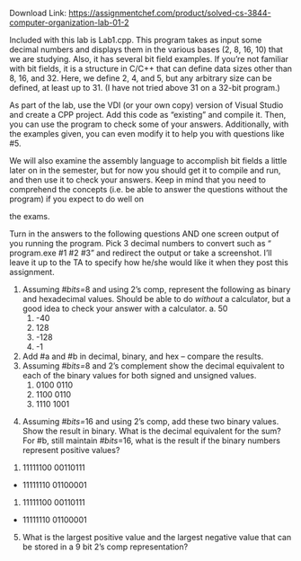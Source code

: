 Download Link: https://assignmentchef.com/product/solved-cs-3844-computer-organization-lab-01-2
<br>






Included with this lab is Lab1.cpp. This program takes as input some decimal numbers and displays them in the various bases (2, 8, 16, 10) that we are studying. Also, it has several bit field examples. If you’re not familiar with bit fields, it is a structure in C/C++ that can define data sizes other than 8, 16, and 32. Here, we define 2, 4, and 5, but any arbitrary size can be defined, at least up to 31. (I have not tried above 31 on a 32-bit program.)

As part of the lab, use the VDI (or your own copy) version of Visual Studio and create a CPP project. Add this code as “existing” and compile it. Then, you can use the program to check some of your answers. Additionally, with the examples given, you can even modify it to help you with questions like #5.

We will also examine the assembly language to accomplish bit fields a little later on in the semester, but for now you should get it to compile and run, and then use it to check your answers. Keep in mind that you need to comprehend the concepts (i.e. be able to answer the questions without the program) if you expect to do well on

the exams.

Turn in the answers to the following questions AND one screen output of you running the program. Pick 3 decimal numbers to convert such as  “ program.exe #1 #2 #3” and redirect the output or take a screenshot.  I’ll leave it up to the TA to specify how he/she would like it when they post this assignment.

<ol>

 <li>Assuming <em>#bits=</em>8 and using 2’s comp, represent the following as binary and hexadecimal values. Should be able to do <em>without</em> a calculator, but a good idea to check your answer with a calculator. a. 50

  <ol>

   <li>-40</li>

   <li>128</li>

   <li>-128</li>

   <li>-1</li>

  </ol></li>

 <li>Add #a and #b in decimal, binary, and hex – compare the results.</li>

 <li>Assuming <em>#bits=</em>8 and 2’s complement show the decimal equivalent to each of the  binary values for both signed and unsigned values.

  <ol>

   <li>0100 0110</li>

   <li>1100 0110</li>

   <li>1110 1001</li>

  </ol></li>

</ol>




<ol start="4">

 <li>Assuming <em>#bits=</em>16 and using 2’s comp, add these two binary values. Show the result in binary.  What is the decimal equivalent for the sum? For #b, still maintain <em>#bits</em>=16, what is the result if the binary numbers represent positive values?</li>

</ol>




<ol>

 <li>11111100 00110111</li>

</ol>

+ 11111110 01100001







<ol>

 <li>11111100 00110111</li>

</ol>

+ 11111110 01100001







<ol start="5">

 <li>What is the largest positive value and the largest negative value that can be stored in a 9 bit 2’s comp representation?</li>

</ol>








